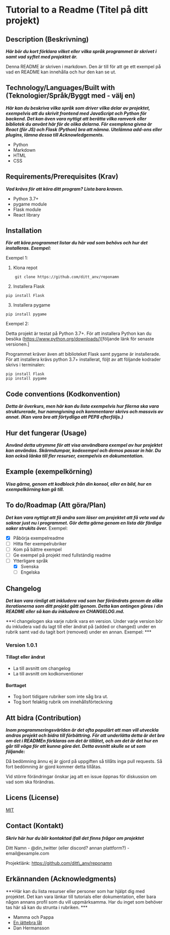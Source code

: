Tutorial to a Readme (Titel på ditt projekt)
============================================

Description (Beskrivning)
-------------------------

***Här bör du kort förklara vilket eller vilka språk programmet är
skrivet i samt vad syftet med projektet är.***

Denna README är skriven i markdown. Den är till för att ge ett exempel
på vad en README kan innehålla och hur den kan se ut.

Technology/Languages/Built with (Teknologier/Språk/Byggt med - välj en)
-----------------------------------------------------------------------

***Här kan du beskriva vilka språk som driver vilka delar av projektet,
exempelvis att du skrivit frontend med JavaScript och Python för
backend. Det kan även vara nyttigt att berätta vilka ramverk eller
bibliotek du använt här för de olika delarna. För exemplena givna är
React (för JS) och Flask (Python) bra att nämna. Utelämna add-ons eller
plugins, lämna dessa till Acknowledgements.***

-   Python
-   Markdown
-   HTML
-   CSS

Requirements/Prerequisites (Krav)
---------------------------------

***Vad krävs för att köra ditt program? Lista bara kraven.***

-   Python 3.7+
-   pygame module
-   Flask module
-   React library

Installation
------------

***För att köra programmet listar du här vad som behövs och hur det
installeras. Exempel:***

Exempel 1:

1.  Klona repot

``` {.cmd}
    git clone https://github.com/ditt_anv/reponamn
```

2.  Installera Flask

``` {.cmd}
pip install Flask
```

3.  Installera pygame

``` {.cmd}
pip install pygame
```

Exempel 2:

Detta projekt är testat på Python 3.7+. För att installera Python kan du
besöka (https://www.python.org/downloads/)\[följande länk för senaste
versionen.\]

Programmet kräver även att biblioteket Flask samt pygame är
installerade. För att installera krävs python 3.7+ installerat, följt av
att följande kodrader skrivs i terminalen:

``` {.cmd}
pip install Flask
pip install pygame
```

Code conventions (Kodkonvention)
--------------------------------

***Detta är överkurs, men här kan du lista exempelvis hur filerna ska
vara strukturerade, hur namngivning och kommentarer skrivs och massvis
av annat. (Kan vara bra att förtydliga att PEP8 efterföljs.)***

Hur det fungerar (Usage)
------------------------

***Använd detta utrymme för att visa användbara exempel av hur projektet
kan användas. Skärmdumpar, kodexempel och demos passar in här. Du kan
också länka till fler resurser, exempelvis en dokumentation.***

Example (exempelkörning)
------------------------

***Visa gärna, genom ett kodblock från din konsol, eller en bild, hur en
exempelkörning kan gå till.***

To do/Roadmap (Att göra/Plan)
-----------------------------

***Det kan vara nyttigt att få andra som läser om projektet att få veta
vad du saknar just nu i programmet. Gör detta gärna genom en lista där
färdiga saker strukits över.*** Exempel:

-   [x] Påbörja exempelreadme
-   [ ] Hitta fler exempelrubriker
-   [ ] Kom på bättre exempel
-   [ ] Ge exempel på projekt med fullständig readme
-   [ ] Ytterligare språk
    -   [x] Svenska
    -   [ ] Engelska

Changelog
---------

***Det kan vara rimligt att inkludera vad som har förändrats genom de
olika iterationerna som ditt projekt gått igenom. Detta kan antingen
göras i din README eller så kan du inkludera en CHANGELOG.md.***

***I changelogen ska varje rubrik vara en version. Under varje version
bör du inkludera vad du lagt till eller ändrat på (added or changed)
under en rubrik samt vad du tagit bort (removed) under en annan.
Exempel: ***

### Version 1.0.1

#### Tillagt eller ändrat

-   La till avsnitt om changelog
-   La till avsnitt om kodkonventioner

#### Borttaget

-   Tog bort tidigare rubriker som inte såg bra ut.
-   Tog bort felaktig rubrik om innehållsförteckning

Att bidra (Contribution)
------------------------

***Inom programmeringsvärlden är det ofta populärt att man vill utveckla
andras projekt och bidra till förbättring. För att underlätta detta är
det bra om det i READMEn förklaras om det är tillåtet, och om det är det
hur en går till väga för att kunna göra det. Detta avsnitt skulle se ut
som följande:***

Då bedömning ännu ej är gjord på uppgiften så tillåts inga pull
requests. Så fort bedömning är gjord kommer detta tillåtas.

Vid större förändringar önskar jag att en issue öppnas för diskussion om
vad som ska förändras.

Licens (License)
----------------

[MIT](https://choosealicense.com/licenses/mit/)

Contact (Kontakt)
-----------------

***Skriv här hur du blir kontaktad ifall det finns frågor om
projektet***

Ditt Namn - @din_twitter (eller discord? annan plattform?) -
email\@example.com

Projektlänk: https://github.com/ditt\_anv/reponamn

Erkännanden (Acknowledgments)
-----------------------------

***Här kan du lista resurser eller personer som har hjälpt dig med
projektet. Det kan vara länkar till tutorials eller dokumentation, eller
bara någon annans profil som du vill uppmärksamma. Har du inget som
behöver tas här så kan du strunta i rubriken. ***

-   Mamma och Pappa
-   [En jättebra låt](https://www.youtube.com/watch?v=cvh0nX08nRw)
-   Dan Hermansson
